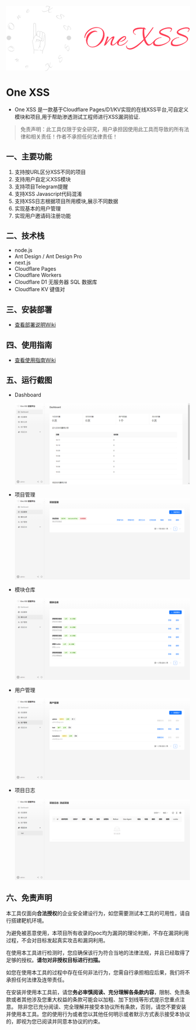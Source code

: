 ![logo-no-background](./assets/logo-no-background.png)

# One XSS 

- One XSS 是一款基于Cloudflare Pages/D1/KV实现的在线XSS平台,可自定义模块和项目,用于帮助渗透测试工程师进行XSS漏洞验证.

> 免责声明：此工具仅限于安全研究，用户承担因使用此工具而导致的所有法律和相关责任！作者不承担任何法律责任！

## 一、主要功能

1. 支持按URL区分XSS不同的项目
2. 支持用户自定义XSS模块
3. 支持项目Telegram提醒
4. 支持XSS Javascript代码混淆
5. 支持XSS日志根据项目所用模块,展示不同数据
6. 实现基本的用户管理
7. 实现用户邀请码注册功能

## 二、技术栈

- node.js
- Ant Design / Ant Design Pro 
- next.js
- Cloudflare Pages
- Cloudflare Workers
- Cloudflare D1 无服务器 SQL 数据库
- Cloudflare KV 键值对

## 三、安装部署

- [查看部署说明Wiki](https://github.com/onxss/OneXSS/wiki/%E9%83%A8%E7%BD%B2%E8%AF%B4%E6%98%8E)

## 四、使用指南

- [查看使用指南Wiki](https://github.com/onxss/OneXSS/wiki/%E4%BD%BF%E7%94%A8%E6%8C%87%E5%8D%97)

## 五、运行截图

- Dashboard

  ![image-20231011122513539](./assets/image-20231011122513539.png)

- 项目管理![image-20231011122521265](./assets/image-20231011122521265.png)

- 模块仓库

  ![image-20231011122538923](./assets/image-20231011122538923.png)

- 用户管理

  ![image-20231011122612684](./assets/image-20231011122612684.png)

- 项目日志

  ![image-20231011122636392](./assets/image-20231011122636392.png)

## 六、免责声明

本工具仅面向**合法授权**的企业安全建设行为，如您需要测试本工具的可用性，请自行搭建靶机环境。

为避免被恶意使用，本项目所有收录的poc均为漏洞的理论判断，不存在漏洞利用过程，不会对目标发起真实攻击和漏洞利用。

在使用本工具进行检测时，您应确保该行为符合当地的法律法规，并且已经取得了足够的授权。**请勿对非授权目标进行扫描。**

如您在使用本工具的过程中存在任何非法行为，您需自行承担相应后果，我们将不承担任何法律及连带责任。

在安装并使用本工具前，请您**务必审慎阅读、充分理解各条款内容**，限制、免责条款或者其他涉及您重大权益的条款可能会以加粗、加下划线等形式提示您重点注意。 除非您已充分阅读、完全理解并接受本协议所有条款，否则，请您不要安装并使用本工具。您的使用行为或者您以其他任何明示或者默示方式表示接受本协议的，即视为您已阅读并同意本协议的约束。


